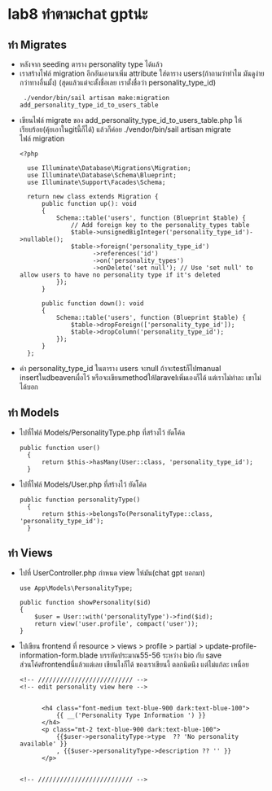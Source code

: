 # lab8 ทำตามchat gptน่ะ <br/>

## ทำ Migrates
- หลังจาก seeding ตาราง personality type ได้แล้ว
- เราสร้างไฟล์ migration อีกอันเอามาเพิ่ม attribute ใส่ตาราง users(ถ้าถามว่าทำไม มันดูง่ายกว่าทางอื่นมั้ง) (สุดแล้วแต่จะตั้งชื่อเลย เราตั้งชื่อว่า personality_type_id)
  ```
   ./vendor/bin/sail artisan make:migration add_personality_type_id_to_users_table
  ```
- เขียนไฟล์ migrate ของ add_personality_type_id_to_users_table.php ให้เรียบร้อย(คุ้ยเอาในgitนี้ก็ได้) แล้วก็ค่อย ./vendor/bin/sail artisan migrate <br/> ไฟล์ migration
  ```
  <?php

    use Illuminate\Database\Migrations\Migration;
    use Illuminate\Database\Schema\Blueprint;
    use Illuminate\Support\Facades\Schema;

    return new class extends Migration {
        public function up(): void
        {
            Schema::table('users', function (Blueprint $table) {
                // Add foreign key to the personality_types table
                $table->unsignedBigInteger('personality_type_id')->nullable();
                $table->foreign('personality_type_id')
                      ->references('id')
                      ->on('personality_types')
                      ->onDelete('set null'); // Use 'set null' to allow users to have no personality type if it's deleted
            });
        }

        public function down(): void
        {
            Schema::table('users', function (Blueprint $table) {
                $table->dropForeign(['personality_type_id']);
                $table->dropColumn('personality_type_id');
            });
        }
    };

  ```
- ค่า personality_type_id ในตาราง users จะnull ถ้าจะtestก็ไปmanual insertในdbeaverเผื่อไว้ หรือจะเขียนmethodให้laravelเพิ่มเองก็ได้ แต่เราไม่ทำละ เขาไม่ได้บอก
## ทำ Models
- ไปที่ไฟล์ Models/PersonalityType.php ที่สร้างไว้ ยัดโค้ด
  ```
  public function user()
    {
        return $this->hasMany(User::class, 'personality_type_id');
    }
  ```
- ไปที่ไฟล์ Models/User.php ที่สร้างไว้ ยัดโค้ด
  ```
  public function personalityType()
    {
        return $this->belongsTo(PersonalityType::class, 'personality_type_id');
    }
  ```
## ทำ Views
- ไปที่ UserController.php กำหนด view ให้มัน(chat gpt บอกมา)
  ```
  use App\Models\PersonalityType;
  ```
    ```
    public function showPersonality($id)
    {
        $user = User::with('personalityType')->find($id); 
        return view('user.profile', compact('user'));
    }
    ```
- ไปเขียน frontend ที่ resource > views > profile > partial > update-profile-information-form.blade บรรทัดประมาณ55-56 ระหว่าง bio กับ save <br/>
  ส่วนโค้ดfrontendนี่แล้วแต่เลย เขียนไงก็ได้ ของเราเขียนงี้ ตลกนิดนึง แต่ไม่แก้ละ เหนื่อย
  ```
  <!-- ////////////////////////// -->
  <!-- edit personality view here -->

  
        <h4 class="font-medium text-blue-900 dark:text-blue-100">
            {{ __('Personality Type Information ') }}
        </h4>
        <p class="mt-2 text-blue-900 dark:text-blue-100">
            {{$user->personalityType->type  ?? 'No personality available' }}
            , {{$user->personalityType->description ?? '' }}
        </p>

  
  <!-- ////////////////////////// -->
  ```
